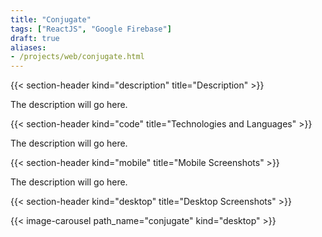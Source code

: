 ```yaml
---
title: "Conjugate"
tags: ["ReactJS", "Google Firebase"]
draft: true
aliases:
- /projects/web/conjugate.html
---
```


{{< section-header kind="description" title="Description" >}}

The description will go here.

{{< section-header kind="code" title="Technologies and Languages" >}}

The description will go here.

{{< section-header kind="mobile" title="Mobile Screenshots" >}}

The description will go here.

{{< section-header kind="desktop" title="Desktop Screenshots" >}}

{{< image-carousel path_name="conjugate" kind="desktop" >}}